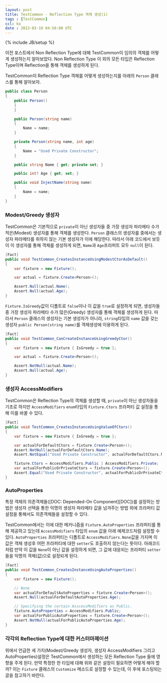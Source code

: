 ```yaml
---
layout: post
title: TestCommon - Reflection Type 객체 생성(1)
tags : [TestCommon]
ccl: ko
date : 2013-03-19 04:50:00 UTC
---
```

{% include JB/setup %}

이전 포스트에서 Non Reflection Type에 대해 TestCommon이 임의의 객체를 어떻게 생성하는지 알아보았다.
Non Reflection Type 이 외의 모든 타입은 Reflection Type이며 Reflection을 통해 객체를 생성하게 된다.

TestCommon이 Reflection Type 객체를 어떻게 생성하는지를 아래의 `Person` 클래스를 통해 알아보자.

```c#
public class Person
{
    public Person()
    {
    }

    public Person(string name)
    {
        Name = name;
    }

    private Person(string name, int age)
    {
        Name = "Used Private Constructor";
    }

    public string Name { get; private set; }

    public int? Age { get; set; }

    public void InjectName(string name)
    {
        Name = name;
    }
}
```

<!-- break -->

### Modest/Greedy 생성자
TestCommon은 기본적으로 `private`이 아닌 생성자들 중 가장 생성자 파라메타 수가 적은(Modest)
생성자를 통해 객체를 생성한다. `Person` 클래스의 생성자를 중에서는 생성자 파라메타를 취하지 않는 기본 생성자가 이에 해당한다.
따라서 아래 코드에서 보듯이 이 생성자를 통해 객체를 생성하게 되면, `Name`과 `Age`프라퍼트 모두 `null`이 된다.

```c#
[Fact]
public void TestCommon_CreatesInstanceUsingModestCtorAsDefault()
{
    var fixture = new Fixture();

    var actual = fixture.Create<Person>();

    Assert.Null(actual.Name);
    Assert.Null(actual.Age);
}
```

`Fixture.IsGreedy`값이 디폴트로 `false`이나 이 값을 `true`로 설정하게 되면, 생성자들 중 가장 생성자 파라메타 수가 많은(Greedy)
생성자를 통해 객체를 생성하게 된다. 따라서 `Person` 클래스의 생성자는 기본 생성자가 아니라,
`string`타입의 `name` 값을 갖는 생성자 `public Person(string name)`를 객체생성에 이용하게 된다.

```c#
[Fact]
public void TestCommon_CanCreateInstanceUsingGreedyCtor()
{
    var fixture = new Fixture { IsGreedy = true };

    var actual = fixture.Create<Person>();

    Assert.NotNull(actual.Name);
    Assert.Null(actual.Age);
}
```

### 생성자 AccessModifiers
TestCommon은 Reflection Type의 객체를 생성할 때, `private`이 아닌 생성자들을 기초로 하지만
`AccessModifiers` `enum`타입의 `Fixture.Ctors` 프라퍼티 값 설정을 통해 이를 바꿀 수 있다.

```c#
[Fact]
public void TestCommon_CreatesInstanceUsingValueOfCtors()
{
    var fixture = new Fixture { IsGreedy = true };

    var actualForDefaultCtors = fixture.Create<Person>();
    Assert.NotNull(actualForDefaultCtors.Name);
    Assert.NotEqual("Used Private Constructor", actualForDefaultCtors.Name);

    fixture.Ctors = AccessModifiers.Public | AccessModifiers.Private;
    var actualForPublicOrPrivateCtors = fixture.Create<Person>();
    Assert.Equal("Used Private Constructor", actualForPublicOrPrivateCtors.Name);
}
```

<h3 id="AutoProperties">AutoProperties</h3>
특정 객체의 의존객체들([DOC: Depended-On Component][DOC])를 설정하는 방법은 생성자 선택을 통한 익명의 생성자 파라메타 값을 넘겨주는 방법 외에
프라퍼티 값 설정을 통해서도 의존객체들을 설정할 수 있다.

TestCommon에서는 이에 대한 메카니즘을 `Fixture.AutoProperties` 프라퍼티를 통해 제공하고 있는데
`AccessModifiers` 타입의 `enum` 값을 아래 예제코드처럼 설정할 수 있다.
`AutoProperties` 프라퍼티는 디폴트로 `AccessModifiers.None`값을 가지며 이 값은 객체 생성후 어떤 프라퍼티에 대한 `setter`도 호출하지 않는다는 뜻이다.
아래코드처럼 만약 이 값을 `None`이 아닌 값을 설정하게 되면, 그 값에 대응되는 프라퍼티 `setter`들을 익명의 객체(값)으로 설정되게 된다.

```c#
[Fact]
public void TestCommon_CreatesInstanceUsingAutoProperties()
{
    var fixture = new Fixture();

    // None
    var actualForDefaultAutoProperties = fixture.Create<Person>();
    Assert.Null(actualForDefaultAutoProperties.Age);

    // Specifying the certain AsscessModifiers as Public.
    fixture.AutoProperties = AccessModifiers.Public;
    var actualForPublicAutoProperties = fixture.Create<Person>();
    Assert.NotNull(actualForPublicAutoProperties.Age);
}
```

### 각각의 Reflection Type에 대한 커스터마제이션
위에서 언급한 세 가지(Modest/Greedy 생성자, 생성자 AccessModifiers 그리고 AutoProperties)설정은
TestCommon에서 생성하는 모든 Reflection Type 들에 영향을 주게 된다.
만약 특정한 한 타입에 대해 위와 같은 설정이 필요하면 어떻게 해야 할까?
이는 `Fixture` 클래스의 `Customize` 메소드로 설정할 수 있는데, 이 후에 포스팅되는 글을 참고하기 바란다.


[DOC]: http://xunitpatterns.com/DOC.html